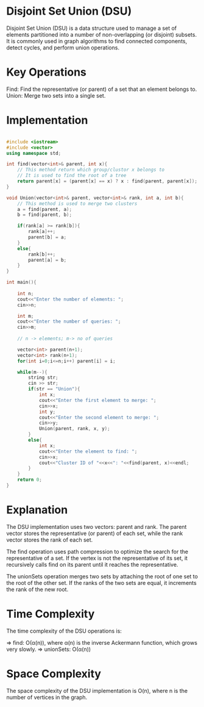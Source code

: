 # Disjoint Set Union (DSU)
Disjoint Set Union (DSU) is a data structure used to manage a set of elements partitioned into a number of non-overlapping (or disjoint) subsets. It is commonly used in graph algorithms to find connected components, detect cycles, and perform union operations.

# Key Operations
Find: Find the representative (or parent) of a set that an element belongs to.
<br>
Union: Merge two sets into a single set.

# Implementation
```cpp

#include <iostream>
#include <vector>
using namespace std;

int find(vector<int>& parent, int x){
    // This method return which group/clustor x belongs to
    // It is used to find the root of a tree
    return parent[x] = (parent[x] == x) ? x : find(parent, parent[x]);
}

void Union(vector<int>& parent, vector<int>& rank, int a, int b){
    // This method is used to merge two clusters
    a = find(parent, a);
    b = find(parent, b);

    if(rank[a] >= rank[b]){
        rank[a]++;
        parent[b] = a;
    }
    else{
        rank[b]++;
        parent[a] = b;
    }
}

int main(){
    
    int n;
    cout<<"Enter the number of elements: ";
    cin>>n;

    int m;
    cout<<"Enter the number of queries: ";
    cin>>m;
    
    // n -> elements; m-> no of queries

    vector<int> parent(n+1);
    vector<int> rank(n+1);
    for(int i=0;i<=n;i++) parent[i] = i;

    while(m--){
        string str;
        cin >> str;
        if(str == "Union"){
            int x;
            cout<<"Enter the first element to merge: ";
            cin>>x;
            int y;
            cout<<"Enter the second element to merge: ";
            cin>>y;
            Union(parent, rank, x, y);
        }
        else{
            int x;
            cout<<"Enter the element to find: ";
            cin>>x;
            cout<<"Cluster ID of "<<x<<": "<<find(parent, x)<<endl;
        }
    }
    return 0;
}
```
# Explanation
The DSU implementation uses two vectors: parent and rank. The parent vector stores the representative (or parent) of each set, while the rank vector stores the rank of each set.

The find operation uses path compression to optimize the search for the representative of a set. If the vertex is not the representative of its set, it recursively calls find on its parent until it reaches the representative.

The unionSets operation merges two sets by attaching the root of one set to the root of the other set. If the ranks of the two sets are equal, it increments the rank of the new root.

# Time Complexity
The time complexity of the DSU operations is:

=> find: O(α(n)), where α(n) is the inverse Ackermann function, which grows very slowly.
=> unionSets: O(α(n))

# Space Complexity
The space complexity of the DSU implementation is O(n), where n is the number of vertices in the graph.